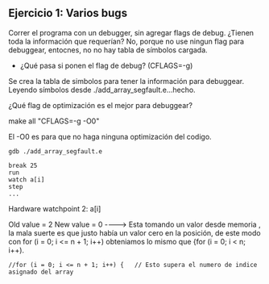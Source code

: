 
## Ejercicio 1: Varios bugs

Correr el programa con un debugger, sin agregar flags de
debug. ¿Tienen toda la información que requerían?
No, porque no use ningun flag para debuggear, entocnes, no 
no hay tabla de símbolos cargada.

- ¿Qué pasa si ponen el flag de debug? (CFLAGS=-g)

Se crea la tabla de simbolos para tener la información para debuggear.
Leyendo símbolos desde ./add_array_segfault.e...hecho.

¿Qué flag de optimización es el mejor para debuggear?

make all "CFLAGS=-g -O0"

El -O0 es para que no haga ninguna optimización del codigo.



`gdb ./add_array_segfault.e` 

    break 25
    run
    watch a[i]
    step 
    ... 

Hardware watchpoint 2: a[i]

Old value = 2
New value = 0   ----> Esta tomando un valor desde memoria , la mala suerte es que justo había un valor cero en la posición, de este modo con
for (i = 0; i <= n + 1; i++)  obteniamos lo mismo que  {for (i = 0; i < n; i++). 

`//for (i = 0; i <= n + 1; i++) {   // Esto supera el numero de indice asignado del array` 







